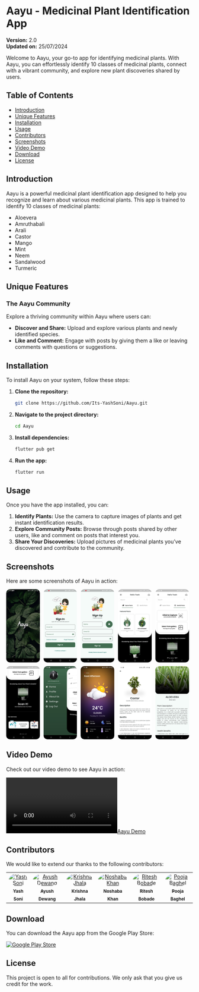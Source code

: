 # Aayu - Medicinal Plant Identification App

**Version:** 2.0  
**Updated on:** 25/07/2024

Welcome to Aayu, your go-to app for identifying medicinal plants. With Aayu, you can effortlessly identify 10 classes of medicinal plants, connect with a vibrant community, and explore new plant discoveries shared by users.

## Table of Contents

- [Introduction](#introduction)
- [Unique Features](#unique-features)
- [Installation](#installation)
- [Usage](#usage)
- [Contributors](#contributors)
- [Screenshots](#screenshots)
- [Video Demo](#video-demo)
- [Download](#download)
- [License](#license)

## Introduction

Aayu is a powerful medicinal plant identification app designed to help you recognize and learn about various medicinal plants. This app is trained to identify 10 classes of medicinal plants:

- Aloevera
- Amruthabali
- Arali
- Castor
- Mango
- Mint
- Neem
- Sandalwood
- Turmeric

## Unique Features

### The Aayu Community

Explore a thriving community within Aayu where users can:

- **Discover and Share:** Upload and explore various plants and newly identified species.
- **Like and Comment:** Engage with posts by giving them a like or leaving comments with questions or suggestions.

## Installation

To install Aayu on your system, follow these steps:

1. **Clone the repository:**
   ```bash
   git clone https://github.com/Its-YashSoni/Aayu.git
   ```

2. **Navigate to the project directory:**
   ```bash
   cd Aayu
   ```

3. **Install dependencies:**
   ```bash
   flutter pub get
   ```

4. **Run the app:**
   ```bash
   flutter run
   ```

## Usage

Once you have the app installed, you can:

1. **Identify Plants:** Use the camera to capture images of plants and get instant identification results.
2. **Explore Community Posts:** Browse through posts shared by other users, like and comment on posts that interest you.
3. **Share Your Discoveries:** Upload pictures of medicinal plants you’ve discovered and contribute to the community.

## Screenshots

Here are some screenshots of Aayu in action:

<div style="display: flex; flex-wrap: wrap; gap: 10px;">
  <img src="screenshots/s0.jpg" alt="Splash Screen" width="18%" style="border-radius: 10px;">
  <img src="screenshots/s1.jpg" alt="Login Screen" width="18%" style="border-radius: 10px;">
  <img src="screenshots/s2.jpg" alt="SignUp Screen" width="18%" style="border-radius: 10px;">
  <img src="screenshots/s3.jpg" alt="Home Screen" width="18%" style="border-radius: 10px;">
  <img src="screenshots/s4.jpg" alt="Selection Screen" width="18%" style="border-radius: 10px;">
  <img src="screenshots/s5.jpg" alt="Home Screen Bottom" width="18%" style="border-radius: 10px;">
  <img src="screenshots/s6.jpg" alt="Drawer Screen" width="18%" style="border-radius: 10px;">
  <img src="screenshots/s7.jpg" alt="Weather Screen" width="18%" style="border-radius: 10px;">
  <img src="screenshots/s8.jpg" alt="Featured Plants Details" width="18%" style="border-radius: 10px;">
  <img src="screenshots/s9.jpg" alt="Classified image details" width="18%" style="border-radius: 10px;">
</div>

## Video Demo

Check out our video demo to see Aayu in action:

[![Aayu Demo](screenshots/screenrecording.mp4)](screenshots/screenrecording.mp4)

## Contributors

We would like to extend our thanks to the following contributors:

<table>
  <tr>
    <td align="center"><a href="https://github.com/Its-YashSoni"><img src="https://avatars.githubusercontent.com/Its-YashSoni" width="100px;" style="border-radius: 50%;" alt="Yash Soni"/><br /><sub><b>Yash Soni</b></sub></a></td>
    <td align="center"><a href="https://github.com/ayushdewang"><img src="https://avatars.githubusercontent.com/ayushdewang" width="100px;" style="border-radius: 50%;" alt="Ayush Dewang"/><br /><sub><b>Ayush Dewang</b></sub></a></td>
    <td align="center"><a href="https://github.com/krishna-jhala"><img src="https://avatars.githubusercontent.com/krishna-jhala" width="100px;" style="border-radius: 50%;" alt="Krishna Jhala"/><br /><sub><b>Krishna Jhala</b></sub></a></td>
    <td align="center"><a href="https://github.com/Noshaba-khan"><img src="https://avatars.githubusercontent.com/Noshaba-khan" width="100px;" style="border-radius: 50%;" alt="Noshaba Khan"/><br /><sub><b>Noshaba Khan</b></sub></a></td>
    <td align="center"><a href="https://github.com/ritesh6262"><img src="https://avatars.githubusercontent.com/ritesh6262" width="100px;" style="border-radius: 50%;" alt="Ritesh Bobade"/><br /><sub><b>Ritesh Bobade</b></sub></a></td>
    <td align="center"><a href="https://github.com/poojabaghel0604"><img src="https://avatars.githubusercontent.com/poojabaghel0604" width="100px;" style="border-radius: 50%;" alt="Pooja Baghel"/><br /><sub><b>Pooja Baghel</b></sub></a></td>
  </tr>
</table>

## Download

You can download the Aayu app from the Google Play Store:

<a href="#"><img src="https://upload.wikimedia.org/wikipedia/commons/7/78/Google_Play_Store_badge_EN.svg" width="150px" alt="Google Play Store"/></a>

## License

This project is open to all for contributions. We only ask that you give us credit for the work.
